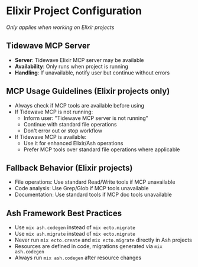 # Elixir Project Configuration

*Only applies when working on Elixir projects*

## Tidewave MCP Server

- **Server**: Tidewave Elixir MCP server may be available
- **Availability**: Only runs when project is running
- **Handling**: If unavailable, notify user but continue without errors

## MCP Usage Guidelines (Elixir projects only)

- Always check if MCP tools are available before using
- If Tidewave MCP is not running:
  - Inform user: "Tidewave MCP server is not running"
  - Continue with standard file operations
  - Don't error out or stop workflow
- If Tidewave MCP is available:
  - Use it for enhanced Elixir/Ash operations
  - Prefer MCP tools over standard file operations where applicable

## Fallback Behavior (Elixir projects)

- File operations: Use standard Read/Write tools if MCP unavailable
- Code analysis: Use Grep/Glob if MCP tools unavailable
- Documentation: Use standard tools if MCP doc tools unavailable

## Ash Framework Best Practices

- Use `mix ash.codegen` instead of `mix ecto.migrate` 
- Use `mix ash.migrate` instead of `mix ecto.migrate`
- Never run `mix ecto.create` and `mix ecto.migrate` directly in Ash projects
- Resources are defined in code, migrations generated via `mix ash.codegen`
- Always run `mix ash.codegen` after resource changes
